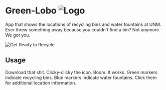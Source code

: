 # Green-Lobo ![Logo](http://i118.photobucket.com/albums/o96/crazybeast5/ic_launcher_zps3z4zb8qj.png?raw=true )
App that shows the locations of recycling bins and water fountains at UNM. Ever threw something away because you couldn't find a bin? Not anymore. We got you.

![Get Ready to Recycle](http://i118.photobucket.com/albums/o96/crazybeast5/Green%20Lobo%20screenshot_zpsinayngsv.png?raw=true "woof-woof")

## Usage
Download that shit. Clicky-clicky the icon. Boom. It works. Green markers indicate recycling bins. Blue markers indicate water fountains. Click them for additional location information. 
